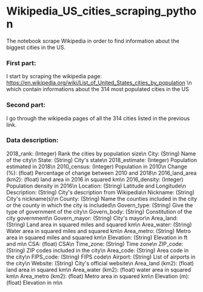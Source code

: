 # Wikipedia_US_cities_scraping_python

The notebook scrape Wikipedia in order to find information about the biggest cities in the US.

### First part:
I start by scraping the wikipedia page: https://en.wikipedia.org/wiki/List_of_United_States_cities_by_population \n
which contain informations about the 314 most populated cities in the US

### Second part:
I go through the wikipedia pages of all the 314 cities listed in the previous link.

### Data description:
2018_rank: (Integer) Rank the cities by population size\n
City: (String) Name of the city\n
State: (String) City's state\n
2018_estimate: (Integer) Population estimated in 2018\n
2010_census: (Integer) Population in 2010\n
Change (%): (float) Percentage of change between 2010 and 2018\n
2016_land_area (km2): (float) land area in 2016 in squared km\n
2016_density: (Integer) Population density in 2016\n
Location: (String) Latitude and Longitude\n
Description: (String) City's description from Wikipedia\n
Nickname: (String) City's nickname(s)\n
County: (String) Name the counties included in the city or the county in which the city is included\n
Govern_type: (String) Give the type of government of the city\n
Govern_body: (String) Constitution of the city government\n
Govern_mayor: (String) City's mayor\n
Area_land: (String) Land area in squared miles and squared km\n
Area_water: (String) Water area in squared miles and squared km\n
Area_metro: (String) Metro area in squared miles and squared km\n
Elevation: (String) Elevation in ft and m\n
CSA: (float) CSA\n
Time_zone: (String) Time zone\n
ZIP_code: (String) ZIP codes included in the city\n
Area_code: (String) Area code in the city\n
FIPS_code: (String) FIPS code\n
Airport: (String) List of airports in the city\n
Website: (String) City's official website\n
Area_land (km2): (float) land area in squared km\n
Area_water (km2): (float) water area in squared km\n
Area_metro (km2): (float) Metro area in squared km\n
Elevation (m): (float) Elevation in m\n
